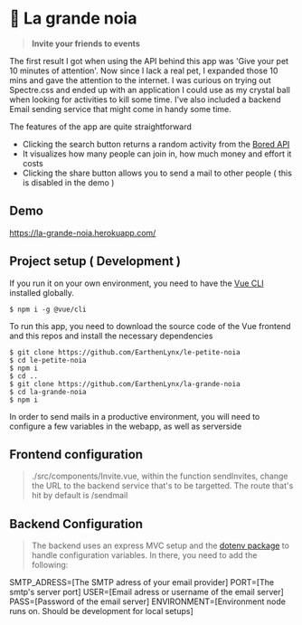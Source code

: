 # 🐙 La grande noia

> **Invite your friends to events**

The first result I got when using the API behind this app was 'Give your pet 10 minutes of attention'. Now since I lack a real pet, I expanded those 10 mins and gave the attention to the internet. I was curious on trying out Spectre.css and ended up with an application I could use as my crystal ball when looking for activities to kill some time. I've also included a backend Email sending service that might come in handy some time.

The features of the app are quite straightforward

- Clicking the search button returns a random activity from the [Bored API](https://www.boredapi.com/)
- It visualizes how many people can join in, how much money and effort it costs
- Clicking the share button allows you to send a mail to other people ( this is disabled in the demo )

## Demo 

https://la-grande-noia.herokuapp.com/

## Project setup ( Development )

If you run it on your own environment, you need to have the [Vue CLI](https://cli.vuejs.org/) installed globally.

```
$ npm i -g @vue/cli
```

To run this app, you need to download the source code of the Vue frontend and this repos and install the necessary dependencies

```
$ git clone https://github.com/EarthenLynx/le-petite-noia
$ cd le-petite-noia
$ npm i
$ cd ..
$ git clone https://github.com/EarthenLynx/la-grande-noia
$ cd la-grande-noia
$ npm i
```

In order to send mails in a productive environment, you will need to configure a few variables in the webapp, as well as serverside

## Frontend configuration

> ./src/components/Invite.vue, within the function sendInvites, change the URL to the backend service that's to be targetted. The route that's hit by default is /sendmail

## Backend Configuration

> The backend uses an express MVC setup and the [dotenv package](https://www.npmjs.com/package/dotenv) to handle configuration variables. In there, you need to add the following: 

SMTP_ADRESS=[The SMTP adress of your email provider]
PORT=[The smtp's server port]
USER=[Email adress or username of the email server]
PASS=[Password of the email server]
ENVIRONMENT=[Environment node runs on. Should be development for local setups]
